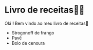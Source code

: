 # Livro de receitas:man_cook:

Olá ! Bem vindo ao meu livro de receitas:wave:

 - Strogonoff de frango
 - Pavê
 - Bolo de cenoura